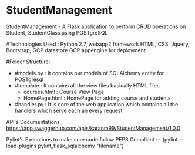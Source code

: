 # StudentManagement
StudentManagement - A Flask application to perform CRUD operations on Student, StudentClass using POSTgreSQL



#Technologies Used : 
Python 2.7, webapp2 framework HTML, CSS, Jquery, Bootstrap, GCP datastore
GCP appengine for deployment

#Folder Structure:

- #models.py : It contains our models of SQLAlchemy entity for POSTgresql 
- #template : It contains all the view files basically HTML files
    - courses.html  : Course View Page
    - HomePage.html : HomePage for adding course and students
- #handler.py : It is core of the web application which contains all the handlers which serve each an every request


API's Documentations :
https://app.swaggerhub.com/apis/karanm99/StudentManagement/1.0.0


Pylint's Executions to make sure code follow PEP8 Compliant : 
    - (pylint --load-plugins pylint_flask_sqlalchemy "filename")

